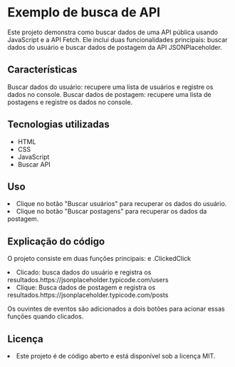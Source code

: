 <h1>Exemplo de busca de API</h1>
<p>Este projeto demonstra como buscar dados de uma API pública usando JavaScript e a API Fetch. 
Ele inclui duas funcionalidades principais: buscar dados do usuário e buscar dados de postagem da API JSONPlaceholder. </p>

<h2>Características</h2>
<p>Buscar dados do usuário: recupere uma lista de usuários e registre os dados no console.
Buscar dados de postagem: recupere uma lista de postagens e registre os dados no console.</p>
<h2>Tecnologias utilizadas</h2>
<ul>
  <li>HTML</li>
  <li>CSS</li>
<li>JavaScript</li>
<li>Buscar API</li>
</ul>

<h2>Uso</h2>
<li>Clique no botão "Buscar usuários" para recuperar os dados do usuário.</li>
<li>Clique no botão "Buscar postagens" para recuperar os dados da postagem.</li>
<h2>Explicação do código</h2>
<p>O projeto consiste em duas funções principais: e .ClickedClick</p>

<li>Clicado: busca dados do usuário e registra os resultados.https://jsonplaceholder.typicode.com/users</li>
<li>Clique: Busca dados de postagem e registra os resultados.https://jsonplaceholder.typicode.com/posts</li>
<p>Os ouvintes de eventos são adicionados a dois botões para acionar essas funções quando clicados.</p>
<h2>Licença</h2>
<li>Este projeto é de código aberto e está disponível sob a licença MIT.</li>
